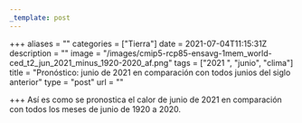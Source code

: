 ```yaml
---
_template: post
---
```



+++
aliases = ""
categories = ["Tierra"]
date = 2021-07-04T11:15:31Z
description = ""
image = "/images/cmip5-rcp85-ensavg-1mem_world-ced_t2_jun_2021_minus_1920-2020_af.png"
tags = ["2021 ", "junio", "clima"]
title = "Pronóstico: junio de 2021 en comparación con todos junios del siglo anterior"
type = "post"
url = ""

+++
Así es como se pronostica el calor de junio de 2021 en comparación con todos los meses de junio de 1920 a 2020.
